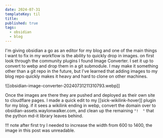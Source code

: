 ```yaml
---
date: 2024-07-31
templateKey: til
title:
published: true
tags:
  - obsidian
  - blog
---
```

I'm giving obsidian a go as an editor for my blog and one of the main things I want to fix in my workflow is the ability to quickly drop in images.  on first look through the community plugins I found Image Converter.  I set it up to convert to webp and drop them in a git submodule.  I may make it something other than a git repo in the future, but I've learned that adding images to my blog repo quickly makes it heavy and hard to clone on other machines.

![[obsidian-image-converter-20240731211310793.webp]]


Once the images are there they are pushed and deployed as their own site to cloudflare pages.  I made a quick edit to my [[sick-wikilink-hover]] plugin for my blog.  if it sees a wikilink ending in webp, convert the domain over to obsidian-assets.waylonwalker.com, and clean up the remaining `"!  "` that the python md-it library leaves behind.

!!! note
   after first try I needed to increase the width from 600 to 1400, the image in this post was unreadable.

